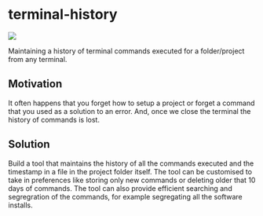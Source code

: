 # terminal-history

[![](https://img.shields.io/badge/project-link-green)](https://github.com/MiloniAtal/terminal-tracker)

Maintaining a history of terminal commands executed for a folder/project from any terminal.

## Motivation

It often happens that you forget how to setup a project or forget a command that you used as a solution to an error. And, once we close the terminal the history of commands is lost.

## Solution

Build a tool that maintains the history of all the commands executed and the timestamp in a file in the project folder itself. The tool can be customised to take in preferences like storing only new commands or deleting older that 10 days of commands. The tool can also provide efficient searching and segregration of the commands, for example segregating all the software installs.
